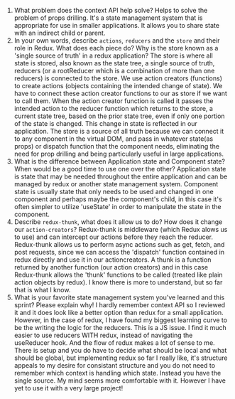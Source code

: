 1. What problem does the context API help solve?
   Helps to solve the problem of props drilling.  It's a state management system that is appropriate for use in smaller applications.  It allows you to share state with an indirect child or parent. 
1. In your own words, describe `actions`, `reducers` and the `store` and their role in Redux. What does each piece do? Why is the store known as a 'single source of truth' in a redux application?
    The store is where all state is stored, also known as the state tree, a single source of truth, reducers (or a rootReducer which is a combination of more than one reducers) is connected to the store.  We use action creators (functions) to create actions (objects containing the intended change of state).  We have to connect these action creator functions to our as store if we want to call them. When the action creator function is called it passes the intended action to the reducer function which returns to the store, a current state tree, based on the prior state tree, even if only one portion of the state is changed.  This change in state is reflected in our application. The store is a source of all truth because we can connect it to any component in the virtual DOM, and pass in whatever state(as props) or dispatch function that the component needs, eliminating the need for prop drilling and being particularly useful in large applications.  
1. What is the difference between Application state and Component state? When would be a good time to use one over the other?
   Application state is state that may be needed throughout the entire application and can be managed by redux or another state management system.  Component state is usually state that only needs to be used and changed in one component and perhaps maybe the component's child, in this case it's often simpler to utilize 'useState' in order to manipulate the state in the component.
1. Describe `redux-thunk`, what does it allow us to do? How does it change our `action-creators`?
    Redux-thunk is middleware (which Redux alows us to use) and can intercept our actions before they reach the reducer.  Redux-thunk allows us to perform async actions such as get, fetch, and post requests, since we can access the 'dispatch' function contained in redux directly and use it in our actioncreators.  A thunk is a function returned by another function (our action creators) and in this case Redux-thunk allows the 'thunk' functions to be called (treated like plain action objects by redux).  I know there is more to understand, but so far that is what I know.
1. What is your favorite state management system you've learned and this sprint? Please explain why!
    I hardly remember context API so I reviewed it and it does look like a better option than redux for a small application.  However, in the case of redux, I have found my biggest learning curve to be the writing the logic for the reducers.  This is a JS issue.  I find it much easier to use reducers WITH redux, instead of navigating the useReducer hook.  And the flow of redux makes a lot of sense to me.  There is setup and you do have to decide what should be local and what should be global, but implementing redux so far I really like, it's structure appeals to my desire for consistant structure and you do not need to remember which context is handling which state.  Instead you have the single source.  My mind seems more comfortable with it.  However I have yet to use it with a very large project!
